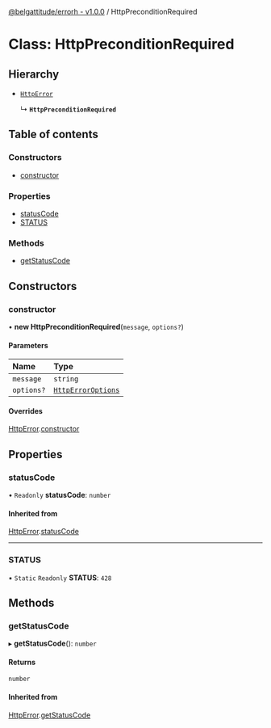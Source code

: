 [@belgattitude/errorh - v1.0.0](../README.md) / HttpPreconditionRequired

# Class: HttpPreconditionRequired

## Hierarchy

- [`HttpError`](HttpError.md)

  ↳ **`HttpPreconditionRequired`**

## Table of contents

### Constructors

- [constructor](HttpPreconditionRequired.md#constructor)

### Properties

- [statusCode](HttpPreconditionRequired.md#statuscode)
- [STATUS](HttpPreconditionRequired.md#status)

### Methods

- [getStatusCode](HttpPreconditionRequired.md#getstatuscode)

## Constructors

### constructor

• **new HttpPreconditionRequired**(`message`, `options?`)

#### Parameters

| Name       | Type                                                |
| :--------- | :-------------------------------------------------- |
| `message`  | `string`                                            |
| `options?` | [`HttpErrorOptions`](../README.md#httperroroptions) |

#### Overrides

[HttpError](HttpError.md).[constructor](HttpError.md#constructor)

## Properties

### statusCode

• `Readonly` **statusCode**: `number`

#### Inherited from

[HttpError](HttpError.md).[statusCode](HttpError.md#statuscode)

---

### STATUS

▪ `Static` `Readonly` **STATUS**: `428`

## Methods

### getStatusCode

▸ **getStatusCode**(): `number`

#### Returns

`number`

#### Inherited from

[HttpError](HttpError.md).[getStatusCode](HttpError.md#getstatuscode)
